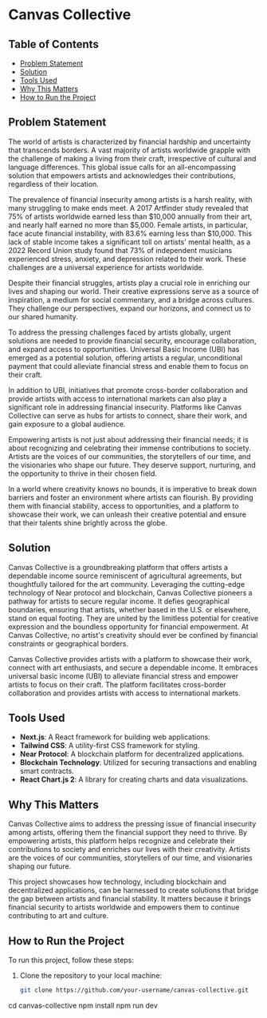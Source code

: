 # Canvas Collective

## Table of Contents
- [Problem Statement](#problem-statement)
- [Solution](#solution)
- [Tools Used](#tools-used)
- [Why This Matters](#why-this-matters)
- [How to Run the Project](#how-to-run-the-project)

## Problem Statement
The world of artists is characterized by financial hardship and uncertainty that transcends borders. A vast majority of artists worldwide grapple with the challenge of making a living from their craft, irrespective of cultural and language differences. This global issue calls for an all-encompassing solution that empowers artists and acknowledges their contributions, regardless of their location.

The prevalence of financial insecurity among artists is a harsh reality, with many struggling to make ends meet. A 2017 Artfinder study revealed that 75% of artists worldwide earned less than $10,000 annually from their art, and nearly half earned no more than $5,000. Female artists, in particular, face acute financial instability, with 83.6% earning less than $10,000. This lack of stable income takes a significant toll on artists' mental health, as a 2022 Record Union study found that 73% of independent musicians experienced stress, anxiety, and depression related to their work. These challenges are a universal experience for artists worldwide.

Despite their financial struggles, artists play a crucial role in enriching our lives and shaping our world. Their creative expressions serve as a source of inspiration, a medium for social commentary, and a bridge across cultures. They challenge our perspectives, expand our horizons, and connect us to our shared humanity.

To address the pressing challenges faced by artists globally, urgent solutions are needed to provide financial security, encourage collaboration, and expand access to opportunities. Universal Basic Income (UBI) has emerged as a potential solution, offering artists a regular, unconditional payment that could alleviate financial stress and enable them to focus on their craft.

In addition to UBI, initiatives that promote cross-border collaboration and provide artists with access to international markets can also play a significant role in addressing financial insecurity. Platforms like Canvas Collective can serve as hubs for artists to connect, share their work, and gain exposure to a global audience.

Empowering artists is not just about addressing their financial needs; it is about recognizing and celebrating their immense contributions to society. Artists are the voices of our communities, the storytellers of our time, and the visionaries who shape our future. They deserve support, nurturing, and the opportunity to thrive in their chosen field.

In a world where creativity knows no bounds, it is imperative to break down barriers and foster an environment where artists can flourish. By providing them with financial stability, access to opportunities, and a platform to showcase their work, we can unleash their creative potential and ensure that their talents shine brightly across the globe.

## Solution
Canvas Collective is a groundbreaking platform that offers artists a dependable income source reminiscent of agricultural agreements, but thoughtfully tailored for the art community. Leveraging the cutting-edge technology of Near protocol and blockchain, Canvas Collective pioneers a pathway for artists to secure regular income. It defies geographical boundaries, ensuring that artists, whether based in the U.S. or elsewhere, stand on equal footing. They are united by the limitless potential for creative expression and the boundless opportunity for financial empowerment. At Canvas Collective, no artist's creativity should ever be confined by financial constraints or geographical borders.

Canvas Collective provides artists with a platform to showcase their work, connect with art enthusiasts, and secure a dependable income. It embraces universal basic income (UBI) to alleviate financial stress and empower artists to focus on their craft. The platform facilitates cross-border collaboration and provides artists with access to international markets.

## Tools Used
- **Next.js**: A React framework for building web applications.
- **Tailwind CSS**: A utility-first CSS framework for styling.
- **Near Protocol**: A blockchain platform for decentralized applications.
- **Blockchain Technology**: Utilized for securing transactions and enabling smart contracts.
- **React Chart.js 2**: A library for creating charts and data visualizations.

## Why This Matters
Canvas Collective aims to address the pressing issue of financial insecurity among artists, offering them the financial support they need to thrive. By empowering artists, this platform helps recognize and celebrate their contributions to society and enriches our lives with their creativity. Artists are the voices of our communities, storytellers of our time, and visionaries shaping our future.

This project showcases how technology, including blockchain and decentralized applications, can be harnessed to create solutions that bridge the gap between artists and financial stability. It matters because it brings financial security to artists worldwide and empowers them to continue contributing to art and culture.

## How to Run the Project
To run this project, follow these steps:

1. Clone the repository to your local machine:

   ```bash
   git clone https://github.com/your-username/canvas-collective.git
cd canvas-collective
npm install
npm run dev


